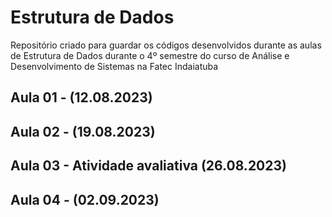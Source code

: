 # Estrutura de Dados
Repositório criado para guardar os códigos desenvolvidos durante as aulas de Estrutura de Dados durante o 4º semestre do curso de Análise e Desenvolvimento de Sistemas na Fatec Indaiatuba

## Aula 01 - (12.08.2023)
## Aula 02 - (19.08.2023)
## Aula 03 - Atividade avaliativa (26.08.2023)
## Aula 04 - (02.09.2023)
